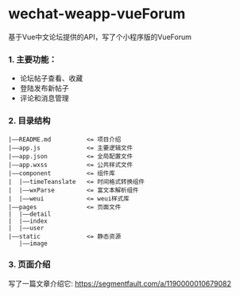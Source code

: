 # wechat-weapp-vueForum
基于Vue中文论坛提供的API，写了个小程序版的VueForum

### 1. 主要功能：

- 论坛帖子查看、收藏
- 登陆发布新帖子
- 评论和消息管理

### 2. 目录结构

```
|——README.md          <= 项目介绍
|——app.js             <= 主要逻辑文件
|——app.json           <= 全局配置文件
|——app.wxss           <= 公共样式文件 
|——component          <= 组件库
|  |——timeTeanslate   <= 时间格式转换组件
|  |——wxParse         <= 富文本解析组件
|  |——weui            <= weui样式库
|——pages              <= 页面文件
|  |——detail
|  |——index           
|  |——user
|——static             <= 静态资源
   |——image
```

### 3. 页面介绍
写了一篇文章介绍它:
https://segmentfault.com/a/1190000010679082
